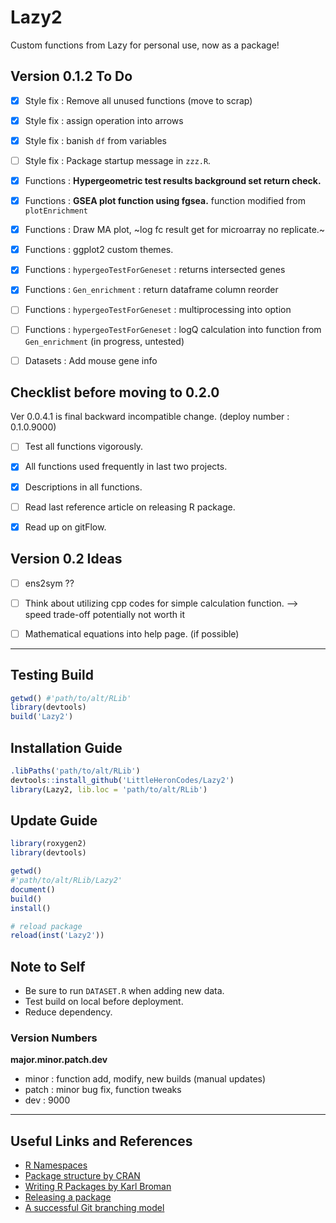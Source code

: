 # Lazy2

Custom functions from Lazy for personal use, now as a package!

## Version 0.1.2 To Do

- [x] Style fix : Remove all unused functions (move to scrap)
- [x] Style fix : assign operation into arrows
- [x] Style fix : banish `df` from variables
- [ ] Style fix : Package startup message in `zzz.R`.
- [x] Functions : **Hypergeometric test results background set return check.**
- [x] Functions : **GSEA plot function using fgsea.** function modified from `plotEnrichment`
- [x] Functions : Draw MA plot, ~log fc result get for microarray no replicate.~
- [x] Functions : ggplot2 custom themes.
- [x] Functions : `hypergeoTestForGeneset` : returns intersected genes
- [x] Functions : `Gen_enrichment` : return dataframe column reorder
- [ ] Functions : `hypergeoTestForGeneset` : multiprocessing into option
- [ ] Functions : `hypergeoTestForGeneset` : logQ calculation into function from `Gen_enrichment` (in progress, untested)
- [ ] Datasets  : Add mouse gene info


## Checklist before moving to 0.2.0

Ver 0.0.4.1 is final backward incompatible change. (deploy number : 0.1.0.9000)

- [ ] Test all functions vigorously.
- [x] All functions used frequently in last two projects.
- [x] Descriptions in all functions.
- [ ] Read last reference article on releasing R package.
- [x] Read up on gitFlow. 


## Version 0.2 Ideas

- [ ] ens2sym ??
- [ ] Think about utilizing cpp codes for simple calculation function. --> speed trade-off potentially not worth it
- [ ] Mathematical equations into help page. (if possible)


---

## Testing Build

```r
getwd()	#'path/to/alt/RLib'
library(devtools)
build('Lazy2')
```

## Installation Guide

```r
.libPaths('path/to/alt/RLib')
devtools::install_github('LittleHeronCodes/Lazy2')
library(Lazy2, lib.loc = 'path/to/alt/RLib')
```

## Update Guide

```r
library(roxygen2)
library(devtools)

getwd()
#'path/to/alt/RLib/Lazy2'
document()
build()
install()

# reload package
reload(inst('Lazy2'))
```

## Note to Self

* Be sure to run `DATASET.R` when adding new data.
* Test build on local before deployment.
* Reduce dependency.

### Version Numbers

**major.minor.patch.dev**

- minor : function add, modify, new builds (manual updates)
- patch : minor bug fix, function tweaks
- dev : 9000 


---

## Useful Links and References

* [R Namespaces](http://r-pkgs.had.co.nz/namespace.html)
* [Package structure by CRAN](https://cran.r-project.org/doc/manuals/r-release/R-exts.html#Package-structure)
* [Writing R Packages by Karl Broman](https://kbroman.org/Tools4RR/assets/lectures/08_rpack_withnotes.pdf)
* [Releasing a package](https://r-pkgs.org/release.html)
* [A successful Git branching model](https://nvie.com/posts/a-successful-git-branching-model/)
